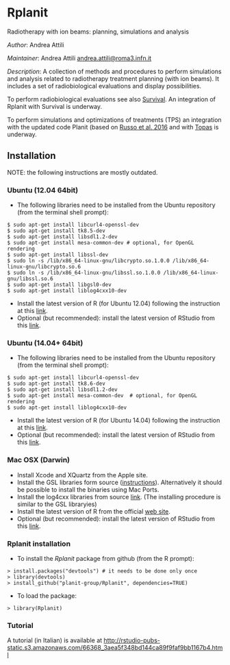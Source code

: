 # Rplanit

Radiotherapy with ion beams: planning, simulations and analysis

*Author*: Andrea Attili

*Maintainer*: Andrea Attili <andrea.attili@roma3.infn.it>

*Description*: A collection of methods and procedures to perform simulations and
analysis related to radiotherapy treatment planning (with ion beams). It includes a set
of radiobiological evaluations and display possibilities.

To perform radiobiological evaluations see also [Survival](https://github.com/batuff/Survival). An integration of Rplanit with Survival is underway.

To perform simulations and optimizations of treatments (TPS) an integration with the updated code Planit (based on [Russo et al. 2016](http://dx.doi.org/10.1088/0031-9155/61/1/183) and with [Topas](http://www.topasmc.org/) is underway.


## Installation

NOTE: the following instructions are mostly outdated.


### Ubuntu (12.04 64bit)
* The following libraries need to be installed from the Ubuntu repository (from the terminal shell prompt):
```
$ sudo apt-get install libcurl4-openssl-dev
$ sudo apt-get install tk8.5-dev
$ sudo apt-get install libsdl1.2-dev
$ sudo apt-get install mesa-common-dev # optional, for OpenGL rendering
$ sudo apt-get install libssl-dev
$ sudo ln -s /lib/x86_64-linux-gnu/libcrypto.so.1.0.0 /lib/x86_64-linux-gnu/libcrypto.so.6
$ sudo ln -s /lib/x86_64-linux-gnu/libssl.so.1.0.0 /lib/x86_64-linux-gnu/libssl.so.6
$ sudo apt-get install libgsl0-dev
$ sudo apt-get install liblog4cxx10-dev
```
* Install the latest version of R (for Ubuntu 12.04) following the instruction at this [link](http://livesoncoffee.wordpress.com/2012/12/09/installing-r-on-ubuntu-12-04/).
* Optional (but recommended): install the latest version of RStudio from this [link](http://www.rstudio.com/products/rstudio/download/).

### Ubuntu (14.04+ 64bit)
* The following libraries need to be installed from the Ubuntu repository (from the terminal shell prompt):
```
$ sudo apt-get install libcurl4-openssl-dev
$ sudo apt-get install tk8.6-dev
$ sudo apt-get install libsdl1.2-dev
$ sudo apt-get install mesa-common-dev  # optional, for OpenGL rendering
$ sudo apt-get install liblog4cxx10-dev
```
* Install the latest version of R (for Ubuntu 14.04) following the instruction at this [link](http://www.sysads.co.uk/2014/06/install-r-base-3-1-0-ubuntu-14-04/).
* Optional (but recommended): install the latest version of RStudio from this [link](http://www.rstudio.com/products/rstudio/download/).


### Mac OSX (Darwin)
* Install Xcode and XQuartz from the Apple site.
* Install the GSL libraries form source ([instructions](http://www.brianomeara.info/tutorials/brownie/gsl)). Alternatively it should be possible to install the binaries using Mac Ports.
* Install the log4cxx libraries from source [link](http://apache.fis.uniroma2.it/logging/log4cxx/0.10.0/apache-log4cxx-0.10.0.tar.gz ). (The installing procedure is similar to the GSL libraryies)
* Install the latest version of R from the official [web site](http://cran.rstudio.com/).
* Optional (but recommended): install the latest version of RStudio from this [link](http://www.rstudio.com/products/rstudio/download/).


### Rplanit installation
* To install the _Rplanit_ package from github (from the R prompt):
```
> install.packages("devtools") # it needs to be done only once
> library(devtools)
> install_github("planit-group/Rplanit", dependencies=TRUE)
```
* To load the package:
```
> library(Rplanit)
```


### Tutorial
A tutorial (in Italian) is available at http://rstudio-pubs-static.s3.amazonaws.com/66368_3aea5f348bd144ca89f9faf9bb1167b4.html

